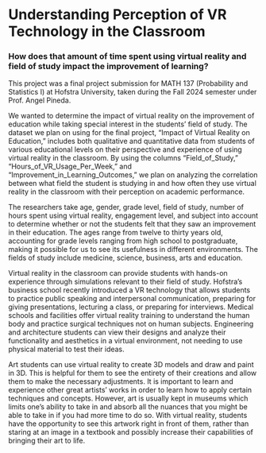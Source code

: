 # Understanding Perception of VR Technology in the Classroom
### How does that amount of time spent using virtual reality and field of study impact the improvement of learning?

This project was a final project submission for MATH 137 (Probability and Statistics I) at Hofstra University, taken during the Fall 2024 semester under Prof. Angel Pineda.

We wanted to determine the impact of virtual reality on the improvement of education while taking special interest in the students’ field of study. The dataset we plan on using for the final project, “Impact of Virtual Reality on Education,” includes both qualitative and quantitative data from students of various educational levels on their perspective and experience of using virtual reality in the classroom. By using the columns “Field_of_Study,” “Hours_of_VR_Usage_Per_Week,” and “Improvement_in_Learning_Outcomes,” we plan on analyzing the correlation between what field the student is studying in and how often they use virtual reality in the classroom with their perception on academic performance.

The researchers take age, gender, grade level, field of study, number of hours spent using virtual reality, engagement level, and subject into account to determine whether or not the students felt that they saw an improvement in their education. The ages range from twelve to thirty years old, accounting for grade levels ranging from high school to postgraduate, making it possible for us to see its usefulness in different environments. The fields of study include medicine, science, business, arts and education.

Virtual reality in the classroom can provide students with hands-on experience through simulations relevant to their field of study. Hofstra’s business school recently introduced a VR technology that allows students to practice public speaking and interpersonal communication, preparing for giving presentations, lecturing a class, or preparing for interviews. Medical schools and facilities offer virtual reality training to understand the human body and practice surgical techniques not on human subjects. Engineering and architecture students can view their designs and analyze their functionality and aesthetics in a virtual environment, not needing to use physical material to test their ideas.

Art students can use virtual reality to create 3D models and draw and paint in 3D. This is helpful for them to see the entirety of their creations and allow them to make the necessary adjustments. It is important to learn and experience other great artists’ works in order to learn how to apply certain techniques and concepts. However, art is usually kept in museums which limits one’s ability to take in and absorb all the nuances that you might be able to take in if you had more time to do so. With virtual reality, students have the opportunity to see this artwork right in front of them, rather than staring at an image in a textbook and possibly increase their capabilities of bringing their art to life. 
